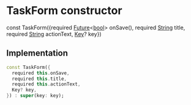 


# TaskForm constructor






const
TaskForm({required [Future](https://api.flutter.dev/flutter/dart-async/Future-class.html)&lt;[bool](https://api.flutter.dev/flutter/dart-core/bool-class.html)> onSave(), required [String](https://api.flutter.dev/flutter/dart-core/String-class.html) title, required [String](https://api.flutter.dev/flutter/dart-core/String-class.html) actionText, [Key](https://api.flutter.dev/flutter/foundation/Key-class.html)? key})





## Implementation

```dart
const TaskForm({
  required this.onSave,
  required this.title,
  required this.actionText,
  Key? key,
}) : super(key: key);
```








